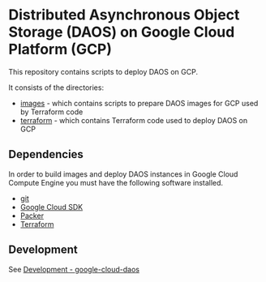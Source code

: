 # Distributed Asynchronous Object Storage (DAOS) on Google Cloud Platform (GCP)

This repository contains scripts to deploy DAOS on GCP.

It consists of the directories:
- [images](images) - which contains scripts to prepare DAOS images for GCP used by Terraform code
- [terraform](terraform) - which contains Terraform code used to deploy DAOS on GCP

## Dependencies

In order to build images and deploy DAOS instances in Google Cloud Compute Engine you must have the following software installed.

- [git](https://git-scm.com/)
- [Google Cloud SDK](https://cloud.google.com/sdk/docs/install)
- [Packer](https://www.packer.io/downloads)
- [Terraform](https://www.terraform.io/downloads)

## Development

See [Development - google-cloud-daos ](docs/development.md)

